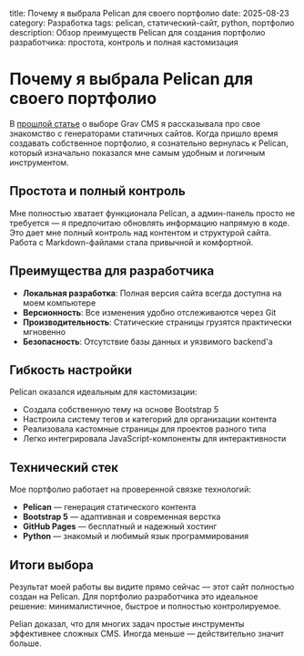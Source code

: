 title: Почему я выбрала Pelican для своего портфолио
date: 2025-08-23
category: Разработка
tags: pelican, статический-сайт, python, портфолио
description: Обзор преимуществ Pelican для создания портфолио разработчика: простота, контроль и полная кастомизация


# Почему я выбрала Pelican для своего портфолио

В [прошлой статье](/blog/vybor-grav-cms-dlia-patrioticheskogo-saita-ot-idei-do-realizatsii) о выборе Grav CMS я рассказывала про свое знакомство с генераторами статичных сайтов. Когда пришло время создавать собственное портфолио, я сознательно вернулась к Pelican, который изначально показался мне самым удобным и логичным инструментом.

## Простота и полный контроль

Мне полностью хватает функционала Pelican, а админ-панель просто не требуется — я предпочитаю обновлять информацию напрямую в коде. Это дает мне полный контроль над контентом и структурой сайта. Работа с Markdown-файлами стала привычной и комфортной.

## Преимущества для разработчика

 - **Локальная разработка**: Полная версия сайта всегда доступна на моем компьютере
 - **Версионность**: Все изменения удобно отслеживаются через Git
 - **Производительность**: Статические страницы грузятся практически мгновенно
 - **Безопасность**: Отсутствие базы данных и уязвимого backend'а

## Гибкость настройки

Pelican оказался идеальным для кастомизации:

 - Создала собственную тему на основе Bootstrap 5
 - Настроила систему тегов и категорий для организации контента
 - Реализовала кастомные страницы для проектов разного типа
 - Легко интегрировала JavaScript-компоненты для интерактивности

## Технический стек

Мое портфолио работает на проверенной связке технологий:

 - **Pelican** — генерация статического контента
 - **Bootstrap 5** — адаптивная и современная верстка
 - **GitHub Pages** — бесплатный и надежный хостинг
 - **Python** — знакомый и любимый язык программирования

## Итоги выбора

Результат моей работы вы видите прямо сейчас — этот сайт полностью создан на Pelican. Для портфолио разработчика это идеальное решение: минималистичное, быстрое и полностью контролируемое.

Pelian доказал, что для многих задач простые инструменты эффективнее сложных CMS. Иногда меньше — действительно значит больше.